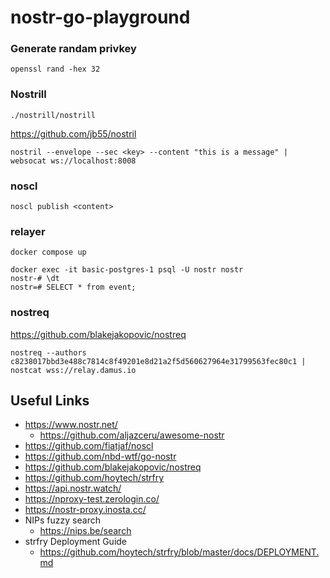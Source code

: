 # nostr-go-playground

### Generate randam privkey
`openssl rand -hex 32`


### Nostrill
`./nostrill/nostrill`

https://github.com/jb55/nostril


```
nostril --envelope --sec <key> --content "this is a message" | websocat ws://localhost:8008
```

### noscl
`noscl publish <content>` 


### relayer
```
docker compose up

docker exec -it basic-postgres-1 psql -U nostr nostr
nostr-# \dt
nostr=# SELECT * from event;
```

### nostreq
https://github.com/blakejakopovic/nostreq

```
nostreq --authors c8238017bbd3e488c7814c8f49201e8d21a2f5d560627964e31799563fec80c1 | nostcat wss://relay.damus.io
```

## Useful Links

- https://www.nostr.net/
  - https://github.com/aljazceru/awesome-nostr
- https://github.com/fiatjaf/noscl
- https://github.com/nbd-wtf/go-nostr
- https://github.com/blakejakopovic/nostreq
- https://github.com/hoytech/strfry
- https://api.nostr.watch/
- https://nproxy-test.zerologin.co/
- https://nostr-proxy.inosta.cc/
- NIPs fuzzy search
  - https://nips.be/search
- strfry Deployment Guide
  - https://github.com/hoytech/strfry/blob/master/docs/DEPLOYMENT.md
